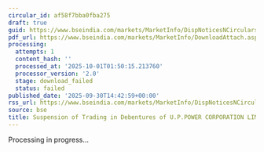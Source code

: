 ```yaml
---
circular_id: af58f7bba0fba275
draft: true
guid: https://www.bseindia.com/markets/MarketInfo/DispNoticesNCirculars.aspx?Noticeid={AACFF3DB-B75E-4EC7-AEF2-90ECCF878909}&noticeno=20250930-92&dt=09/30/2025&icount=92&totcount=114&flag=0
pdf_url: https://www.bseindia.com/markets/MarketInfo/DownloadAttach.aspx?id=20250930-92&attachedId=
processing:
  attempts: 1
  content_hash: ''
  processed_at: '2025-10-01T01:50:15.213760'
  processor_version: '2.0'
  stage: download_failed
  status: failed
published_date: '2025-09-30T14:42:59+00:00'
rss_url: https://www.bseindia.com/markets/MarketInfo/DispNoticesNCirculars.aspx?Noticeid={AACFF3DB-B75E-4EC7-AEF2-90ECCF878909}&noticeno=20250930-92&dt=09/30/2025&icount=92&totcount=114&flag=0
source: bse
title: Suspension of Trading in Debentures of U.P.POWER CORPORATION LIMITED
---
```


Processing in progress...
